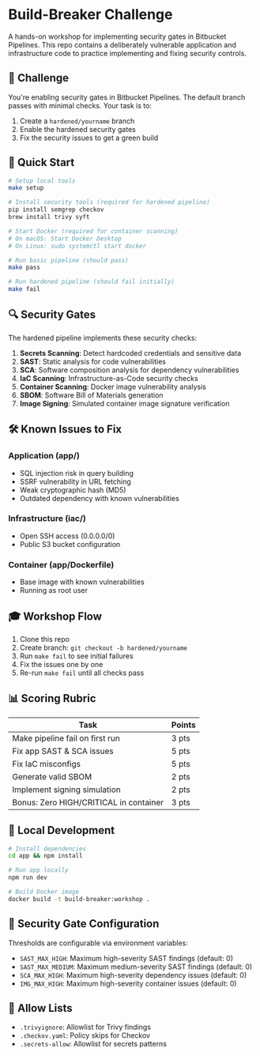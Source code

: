 # Build-Breaker Challenge

A hands-on workshop for implementing security gates in Bitbucket Pipelines. This repo contains a deliberately vulnerable application and infrastructure code to practice implementing and fixing security controls.

## 🎯 Challenge

You're enabling security gates in Bitbucket Pipelines. The default branch passes with minimal checks. Your task is to:

1. Create a `hardened/yourname` branch
2. Enable the hardened security gates
3. Fix the security issues to get a green build

## 🚀 Quick Start

```bash
# Setup local tools
make setup

# Install security tools (required for hardened pipeline)
pip install semgrep checkov
brew install trivy syft

# Start Docker (required for container scanning)
# On macOS: Start Docker Desktop
# On Linux: sudo systemctl start docker

# Run basic pipeline (should pass)
make pass

# Run hardened pipeline (should fail initially)
make fail
```

## 🔍 Security Gates

The hardened pipeline implements these security checks:

1. **Secrets Scanning**: Detect hardcoded credentials and sensitive data
2. **SAST**: Static analysis for code vulnerabilities
3. **SCA**: Software composition analysis for dependency vulnerabilities
4. **IaC Scanning**: Infrastructure-as-Code security checks
5. **Container Scanning**: Docker image vulnerability analysis
6. **SBOM**: Software Bill of Materials generation
7. **Image Signing**: Simulated container image signature verification

## 🛠️ Known Issues to Fix

### Application (app/)
- SQL injection risk in query building
- SSRF vulnerability in URL fetching
- Weak cryptographic hash (MD5)
- Outdated dependency with known vulnerabilities

### Infrastructure (iac/)
- Open SSH access (0.0.0.0/0)
- Public S3 bucket configuration

### Container (app/Dockerfile)
- Base image with known vulnerabilities
- Running as root user

## 🎓 Workshop Flow

1. Clone this repo
2. Create branch: `git checkout -b hardened/yourname`
3. Run `make fail` to see initial failures
4. Fix the issues one by one
5. Re-run `make fail` until all checks pass

## 📊 Scoring Rubric

| Task | Points |
|------|---------|
| Make pipeline fail on first run | 3 pts |
| Fix app SAST & SCA issues | 5 pts |
| Fix IaC misconfigs | 5 pts |
| Generate valid SBOM | 2 pts |
| Implement signing simulation | 2 pts |
| Bonus: Zero HIGH/CRITICAL in container | 3 pts |

## 🔧 Local Development

```bash
# Install dependencies
cd app && npm install

# Run app locally
npm run dev

# Build Docker image
docker build -t build-breaker:workshop .
```

## 🚦 Security Gate Configuration

Thresholds are configurable via environment variables:

- `SAST_MAX_HIGH`: Maximum high-severity SAST findings (default: 0)
- `SAST_MAX_MEDIUM`: Maximum medium-severity SAST findings (default: 0)
- `SCA_MAX_HIGH`: Maximum high-severity dependency issues (default: 0)
- `IMG_MAX_HIGH`: Maximum high-severity container issues (default: 0)

## 📝 Allow Lists

- `.trivyignore`: Allowlist for Trivy findings
- `.checkov.yaml`: Policy skips for Checkov
- `.secrets-allow`: Allowlist for secrets patterns

